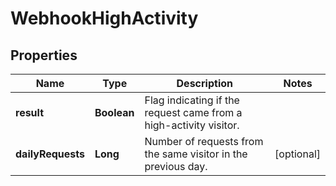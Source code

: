 

# WebhookHighActivity


## Properties

| Name | Type | Description | Notes |
|------------ | ------------- | ------------- | -------------|
|**result** | **Boolean** | Flag indicating if the request came from a high-activity visitor. |  |
|**dailyRequests** | **Long** | Number of requests from the same visitor in the previous day. |  [optional] |



